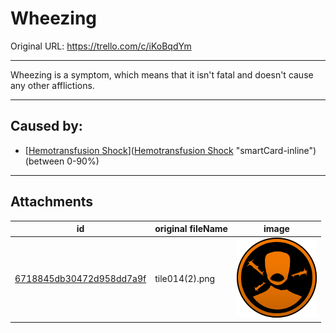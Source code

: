# Wheezing

Original URL: https://trello.com/c/iKoBqdYm

---

Wheezing is a symptom, which means that it isn't fatal and doesn't cause any other afflictions.

---

## Caused by:

- [[Hemotransfusion Shock](../Blood/Hemotransfusion%20Shock.md)]([Hemotransfusion Shock](../Blood/Hemotransfusion%20Shock.md) "smartCard-inline") (between 0-90%)

---

## Attachments

id | original fileName | image
---|---|---
[6718845db30472d958dd7a9f](./Wheezing%20-%20Attachments/6718845db30472d958dd7a9f.png) | tile014(2).png | ![tile014(2).png\|200](./Wheezing%20-%20Attachments/6718845db30472d958dd7a9f.png)